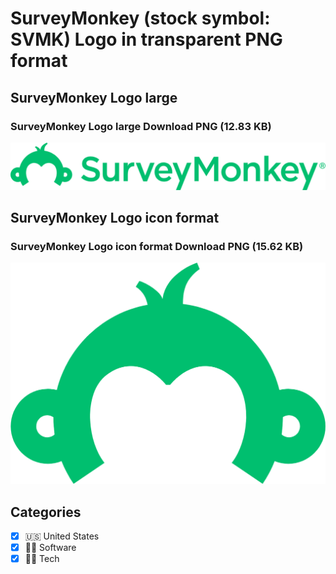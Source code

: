 # SurveyMonkey (stock symbol: SVMK) Logo in transparent PNG format

## SurveyMonkey Logo large

### SurveyMonkey Logo large Download PNG (12.83 KB)

![SurveyMonkey Logo large Download PNG (12.83 KB)](/img/orig/SVMK_BIG-2018d427.png)

## SurveyMonkey Logo icon format

### SurveyMonkey Logo icon format Download PNG (15.62 KB)

![SurveyMonkey Logo icon format Download PNG (15.62 KB)](/img/orig/SVMK-5017ebcb.png)



## Categories
- [x] 🇺🇸 United States
- [x] 👨‍💻 Software
- [x] 👩‍💻 Tech
